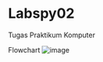 # Labspy02
Tugas Praktikum Komputer

Flowchart
![image](https://github.com/user-attachments/assets/6c033842-1f1c-4f1c-a439-5176666a446a)
